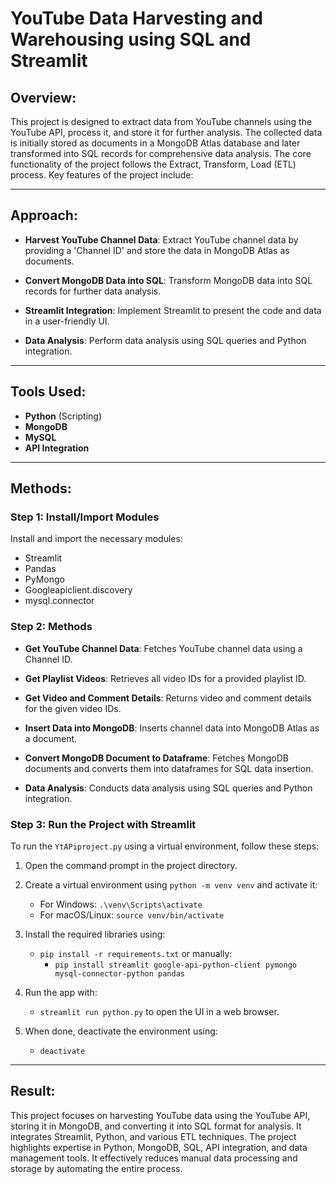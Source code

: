 # YouTube Data Harvesting and Warehousing using SQL and Streamlit

## Overview:
This project is designed to extract data from YouTube channels using the YouTube API, process it, and store it for further analysis. The collected data is initially stored as documents in a MongoDB Atlas database and later transformed into SQL records for comprehensive data analysis. The core functionality of the project follows the Extract, Transform, Load (ETL) process. Key features of the project include:

---

## Approach:

- **Harvest YouTube Channel Data**: Extract YouTube channel data by providing a 'Channel ID' and store the data in MongoDB Atlas as documents.
  
- **Convert MongoDB Data into SQL**: Transform MongoDB data into SQL records for further data analysis.
  
- **Streamlit Integration**: Implement Streamlit to present the code and data in a user-friendly UI.
  
- **Data Analysis**: Perform data analysis using SQL queries and Python integration.

---

## Tools Used:

- **Python** (Scripting)
- **MongoDB**
- **MySQL**
- **API Integration**

---

## Methods:

### Step 1: Install/Import Modules
Install and import the necessary modules:
- Streamlit
- Pandas
- PyMongo
- Googleapiclient.discovery
- mysql.connector

### Step 2: Methods

- **Get YouTube Channel Data**: Fetches YouTube channel data using a Channel ID.
  
- **Get Playlist Videos**: Retrieves all video IDs for a provided playlist ID.
  
- **Get Video and Comment Details**: Returns video and comment details for the given video IDs.
  
- **Insert Data into MongoDB**: Inserts channel data into MongoDB Atlas as a document.
  
- **Convert MongoDB Document to Dataframe**: Fetches MongoDB documents and converts them into dataframes for SQL data insertion.
  
- **Data Analysis**: Conducts data analysis using SQL queries and Python integration.

### Step 3: Run the Project with Streamlit

To run the `YtAPiproject.py` using a virtual environment, follow these steps:

1. Open the command prompt in the project directory.
  
2. Create a virtual environment using `python -m venv venv` and activate it:
   - For Windows: `.\venv\Scripts\activate`
   - For macOS/Linux: `source venv/bin/activate`
  
3. Install the required libraries using:
   - `pip install -r requirements.txt` or manually:
     - `pip install streamlit google-api-python-client pymongo mysql-connector-python pandas`
  
4. Run the app with:
   - `streamlit run python.py` to open the UI in a web browser.
  
5. When done, deactivate the environment using:
   - `deactivate`

---

## Result:

This project focuses on harvesting YouTube data using the YouTube API, storing it in MongoDB, and converting it into SQL format for analysis. It integrates Streamlit, Python, and various ETL techniques. The project highlights expertise in Python, MongoDB, SQL, API integration, and data management tools. It effectively reduces manual data processing and storage by automating the entire process.
